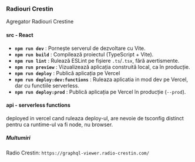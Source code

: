 ### Radiouri Crestin

Agregator Radiouri Crestine

#### src - React

* **`npm run dev`** : Pornește serverul de dezvoltare cu Vite.
* **`npm run build`** : Compilează proiectul (TypeScript + Vite).
* **`npm run lint`** : Rulează ESLint pe fișiere `.ts`/`.tsx`, fără avertismente.
* **`npm run preview`** : Vizualizează aplicația construită local, ca în producție.
* **`npm run deploy`** : Publică aplicația pe Vercel 
* **`npm run deploy:dev:functions`** : Ruleaza aplicatia in mod dev pe Vercel, dar cu functiile serverless.
* **`npm run deploy:prod`** : Publică aplicația pe Vercel în producție (`--prod`).

#### api - serverless functions

deployed in vercel cand ruleaza deploy-ul, are nevoie de tsconfig distinct pentru ca runtime-ul va fi node, nu browser.

##### Multumiri 

Radio Crestin: `https://graphql-viewer.radio-crestin.com/`
